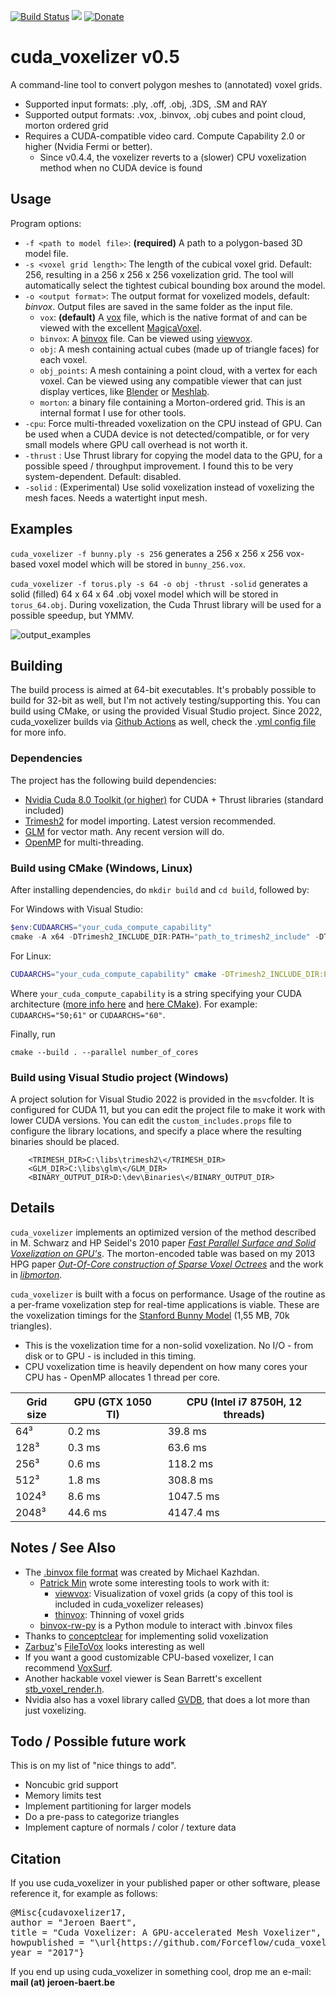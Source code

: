 [![Build Status](https://travis-ci.org/Forceflow/cuda_voxelizer.svg?branch=master)](https://travis-ci.org/Forceflow/cuda_voxelizer) ![](https://img.shields.io/github/license/Forceflow/cuda_voxelizer.svg) [![Donate](https://img.shields.io/badge/Donate-PayPal-green.svg)](https://www.paypal.me/Forceflow)

# cuda_voxelizer v0.5
A command-line tool to convert polygon meshes to (annotated) voxel grids.
 * Supported input formats: .ply, .off, .obj, .3DS, .SM and RAY
 * Supported output formats: .vox, .binvox, .obj cubes and point cloud, morton ordered grid
 * Requires a CUDA-compatible video card. Compute Capability 2.0 or higher (Nvidia Fermi or better).
   * Since v0.4.4, the voxelizer reverts to a (slower) CPU voxelization method when no CUDA device is found

## Usage
Program options:
 * `-f <path to model file>`: **(required)** A path to a polygon-based 3D model file. 
 * `-s <voxel grid length>`: The length of the cubical voxel grid. Default: 256, resulting in a 256 x 256 x 256 voxelization grid.  The tool will automatically select the tightest cubical bounding box around the model.
 * `-o <output format>`: The output format for voxelized models, default: *binvox*. Output files are saved in the same folder as the input file.
   * `vox`: **(default)** A [vox](https://github.com/ephtracy/voxel-model/blob/master/MagicaVoxel-file-format-vox.txt) file, which is the native format of and can be viewed with the excellent [MagicaVoxel](https://ephtracy.github.io/).
   * `binvox`: A [binvox](http://www.patrickmin.com/binvox/binvox.html) file. Can be viewed using [viewvox](http://www.patrickmin.com/viewvox/).
   * `obj`: A mesh containing actual cubes (made up of triangle faces) for each voxel.
   * `obj_points`: A mesh containing a point cloud, with a vertex for each voxel. Can be viewed using any compatible viewer that can just display vertices, like [Blender](https://www.blender.org/) or [Meshlab](https://www.meshlab.net/).
   * `morton`: a binary file containing a Morton-ordered grid. This is an internal format I use for other tools.
 * `-cpu`: Force multi-threaded voxelization on the CPU instead of GPU. Can be used when a CUDA device is not detected/compatible, or for very small models where GPU call overhead is not worth it.
 * `-thrust` : Use Thrust library for copying the model data to the GPU, for a possible speed / throughput improvement. I found this to be very system-dependent. Default: disabled.
 * `-solid` : (Experimental) Use solid voxelization instead of voxelizing the mesh faces. Needs a watertight input mesh.

## Examples
`cuda_voxelizer -f bunny.ply -s 256` generates a 256 x 256 x 256 vox-based voxel model which will be stored in `bunny_256.vox`. 

`cuda_voxelizer -f torus.ply -s 64 -o obj -thrust -solid` generates a solid (filled) 64 x 64 x 64 .obj voxel model which will be stored in `torus_64.obj`. During voxelization, the Cuda Thrust library will be used for a possible speedup, but YMMV.

![output_examples](https://raw.githubusercontent.com/Forceflow/cuda_voxelizer/main/img/output_examples.jpg)

## Building
The build process is aimed at 64-bit executables. It's probably possible to build for 32-bit as well, but I'm not actively testing/supporting this.
You can build using CMake, or using the provided Visual Studio project. Since 2022, cuda_voxelizer builds via [Github Actions](https://github.com/Forceflow/cuda_voxelizer/actions) as well, check the .[yml config file](https://github.com/Forceflow/cuda_voxelizer/blob/main/.github/workflows/autobuild.yml) for more info.

### Dependencies
The project has the following build dependencies:
 * [Nvidia Cuda 8.0 Toolkit (or higher)](https://developer.nvidia.com/cuda-toolkit) for CUDA + Thrust libraries (standard included)
 * [Trimesh2](https://github.com/Forceflow/trimesh2) for model importing. Latest version recommended.
 * [GLM](http://glm.g-truc.net/0.9.8/index.html) for vector math. Any recent version will do.
 * [OpenMP](https://www.openmp.org/) for multi-threading.

### Build using CMake (Windows, Linux)

After installing dependencies, do `mkdir build` and `cd build`, followed by:

For Windows with Visual Studio:
```powershell
$env:CUDAARCHS="your_cuda_compute_capability"
cmake -A x64 -DTrimesh2_INCLUDE_DIR:PATH="path_to_trimesh2_include" -DTrimesh2_LINK_DIR:PATH="path_to_trimesh2_library_dir" .. 
```

For Linux:
```bash
CUDAARCHS="your_cuda_compute_capability" cmake -DTrimesh2_INCLUDE_DIR:PATH="path_to_trimesh2_include" -DTrimesh2_LINK_DIR:PATH="path_to_trimesh2_library_dir" -DCUDA_ARCH:STRING="your_cuda_compute_capability" .. 
```
Where `your_cuda_compute_capability` is a string specifying your CUDA architecture ([more info here](https://docs.nvidia.com/cuda/archive/10.2/cuda-compiler-driver-nvcc/index.html#options-for-steering-gpu-code-generation-gpu-architecture) and [here CMake](https://cmake.org/cmake/help/v3.20/envvar/CUDAARCHS.html#envvar:CUDAARCHS)). For example: `CUDAARCHS="50;61"` or `CUDAARCHS="60"`.

Finally, run
```
cmake --build . --parallel number_of_cores
```

### Build using Visual Studio project (Windows)

A project solution for Visual Studio 2022 is provided in the `msvc`folder. It is configured for CUDA 11, but you can edit the project file to make it work with lower CUDA versions. You can edit the `custom_includes.props` file to configure the library locations, and specify a place where the resulting binaries should be placed.

```
    <TRIMESH_DIR>C:\libs\trimesh2\</TRIMESH_DIR>
    <GLM_DIR>C:\libs\glm\</GLM_DIR>
    <BINARY_OUTPUT_DIR>D:\dev\Binaries\</BINARY_OUTPUT_DIR>
```
## Details
`cuda_voxelizer` implements an optimized version of the method described in M. Schwarz and HP Seidel's 2010 paper [*Fast Parallel Surface and Solid Voxelization on GPU's*](http://research.michael-schwarz.com/publ/2010/vox/). The morton-encoded table was based on my 2013 HPG paper [*Out-Of-Core construction of Sparse Voxel Octrees*](http://graphics.cs.kuleuven.be/publications/BLD14OCCSVO/)  and the work in [*libmorton*](https://github.com/Forceflow/libmorton).

`cuda_voxelizer` is built with a focus on performance. Usage of the routine as a per-frame voxelization step for real-time applications is viable. These are the voxelization timings for the [Stanford Bunny Model](https://graphics.stanford.edu/data/3Dscanrep/) (1,55 MB, 70k triangles). 
 * This is the voxelization time for a non-solid voxelization. No I/O - from disk or to GPU - is included in this timing.
 * CPU voxelization time is heavily dependent on how many cores your CPU has - OpenMP allocates 1 thread per core.

| Grid size | GPU (GTX 1050 TI) | CPU (Intel i7 8750H, 12 threads) |
|-----------|--------|--------|
| 64³     | 0.2 ms | 39.8 ms |
| 128³     | 0.3 ms | 63.6 ms |
| 256³     | 0.6 ms | 118.2 ms |
| 512³     | 1.8 ms | 308.8 ms |
| 1024³    | 8.6 ms | 1047.5 ms |
| 2048³    | 44.6 ms | 4147.4 ms |

## Notes / See Also
 * The [.binvox file format](https://www.patrickmin.com/binvox/binvox.html) was created by Michael Kazhdan. 
   * [Patrick Min](https://www.patrickmin.com/binvox/) wrote some interesting tools to work with it:
     * [viewvox](https://www.patrickmin.com/viewvox/): Visualization of voxel grids (a copy of this tool is included in cuda_voxelizer releases)
     * [thinvox](https://www.patrickmin.com/thinvox/): Thinning of voxel grids
   * [binvox-rw-py](https://github.com/dimatura/binvox-rw-py) is a Python module to interact with .binvox files
 * Thanks to [conceptclear](https://github.com/conceptclear) for implementing solid voxelization
 * [Zarbuz](https://github.com/zarbuz)'s [FileToVox](https://github.com/Zarbuz/FileToVox) looks interesting as well
 * If you want a good customizable CPU-based voxelizer, I can recommend [VoxSurf](https://github.com/sylefeb/VoxSurf).
 * Another hackable voxel viewer is Sean Barrett's excellent [stb_voxel_render.h](https://github.com/nothings/stb/blob/master/stb_voxel_render.h).
 * Nvidia also has a voxel library called [GVDB](https://developer.nvidia.com/gvdb), that does a lot more than just voxelizing.

## Todo / Possible future work
This is on my list of "nice things to add".

 * Noncubic grid support
 * Memory limits test
 * Implement partitioning for larger models
 * Do a pre-pass to categorize triangles
 * Implement capture of normals / color / texture data
 
## Citation
If you use cuda_voxelizer in your published paper or other software, please reference it, for example as follows:
<pre>
@Misc{cudavoxelizer17,
author = "Jeroen Baert",
title = "Cuda Voxelizer: A GPU-accelerated Mesh Voxelizer",
howpublished = "\url{https://github.com/Forceflow/cuda_voxelizer}",
year = "2017"}
</pre>
If you end up using cuda_voxelizer in something cool, drop me an e-mail: **mail (at) jeroen-baert.be**
